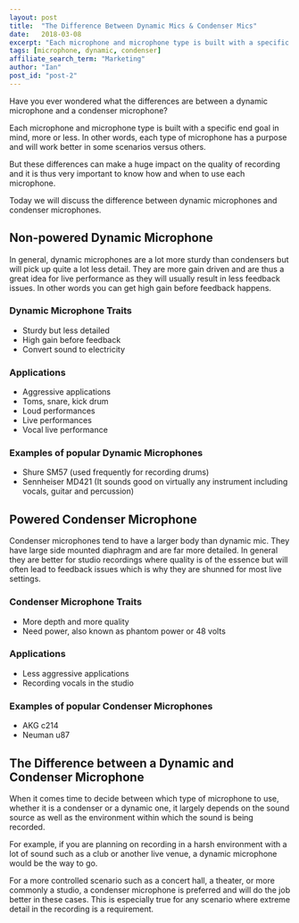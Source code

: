 ```yaml
---
layout: post
title:  "The Difference Between Dynamic Mics & Condenser Mics"
date:   2018-03-08
excerpt: "Each microphone and microphone type is built with a specific end goal in mind, more or less"
tags: [microphone, dynamic, condenser]
affiliate_search_term: "Marketing"
author: "Ian"
post_id: "post-2"
---
```

Have you ever wondered what the differences are between a dynamic microphone and a condenser microphone?

Each microphone and microphone type is built with a specific end goal in mind, more or less. In other words, each type of microphone has a purpose and will work better in some scenarios versus others.

But these differences can make a huge impact on the quality of recording and it is thus very important to know how and when to use each microphone.

Today we will discuss the difference between dynamic microphones and condenser microphones.

## Non-powered Dynamic Microphone
In general, dynamic microphones are a lot more sturdy than condensers but will pick up quite a lot less detail. They are more gain driven and are thus a great idea for live performance as they will usually result in less feedback issues. In other words you can get high gain before feedback happens.

### Dynamic Microphone Traits
* Sturdy but less detailed
* High gain before feedback
* Convert sound to electricity

### Applications
* Aggressive applications
* Toms, snare, kick drum
* Loud performances
* Live performances
* Vocal live performance

### Examples of popular Dynamic Microphones
* Shure SM57 (used frequently for recording drums)
* Sennheiser MD421 (It sounds good on virtually any instrument including vocals, guitar and percussion)

## Powered Condenser Microphone
Condenser microphones tend to have a larger body than dynamic mic. They have large side mounted diaphragm and are far more detailed. In general they are better for studio recordings where quality is of the essence but will often lead to feedback issues which is why they are shunned for most live settings.

### Condenser Microphone Traits
* More depth and more quality
* Need power, also known as phantom power or 48 volts

### Applications
* Less aggressive applications
* Recording vocals in the studio


### Examples of popular Condenser Microphones
* AKG c214
* Neuman u87

## The Difference between a Dynamic and Condenser Microphone
When it comes time to decide between which type of microphone to use, whether it is a condenser or a dynamic one, it largely depends on the sound source as well as the environment within which the sound is being recorded.

For example, if you are planning on recording in a harsh environment with a lot of sound such as a club or another live venue, a dynamic microphone would be the way to go.

For a more controlled scenario such as a concert hall, a theater, or more commonly a studio, a condenser microphone is preferred and will do the job better in these cases. This is especially true for any scenario where extreme detail in the recording is a requirement.
